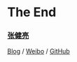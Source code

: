 # The End

### [张健亮](#/1)

[Blog](https://blog.leonzh.cc) / [Weibo](http://weibo.com/ultralight) / [GitHub](https://github.com/leonzhang1108)